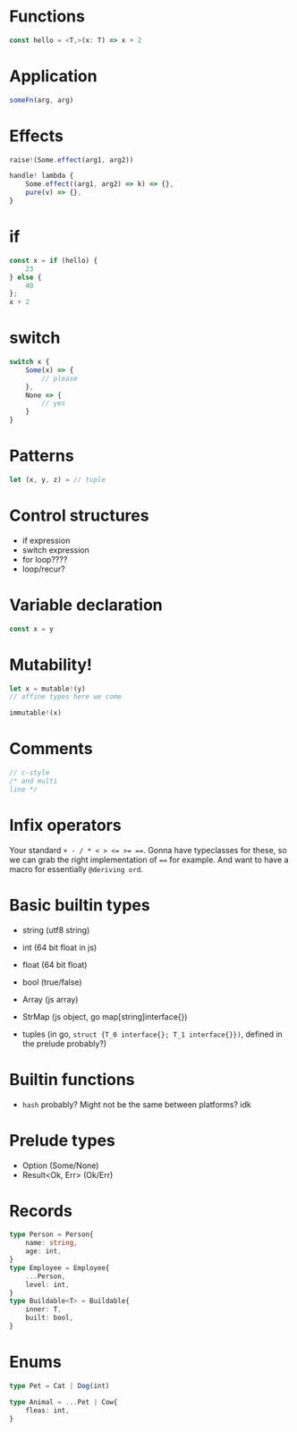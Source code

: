 
# Functions

```ts
const hello = <T,>(x: T) => x + 2
```

# Application

```ts
someFn(arg, arg)
```

# Effects

```ts
raise!(Some.effect(arg1, arg2))

handle! lambda {
    Some.effect((arg1, arg2) => k) => {},
    pure(v) => {},
}
```

# if

```ts
const x = if (hello) {
    23
} else {
    40
};
x + 2
```

# switch

```ts
switch x {
    Some(x) => {
        // please
    },
    None => {
        // yes
    }
}
```

# Patterns

```ts
let (x, y, z) = // tuple
```

# Control structures

- if expression
- switch expression
- for loop????
- loop/recur?

# Variable declaration

```ts
const x = y
```

# Mutability!

```ts
let x = mutable!(y)
// affine types here we come

immutable!(x)
```

# Comments

```ts
// c-style
/* and multi
line */
```

# Infix operators

Your standard `+ - / * < > <= >= ==`.
Gonna have typeclasses for these, so we can grab the right implementation of `==` for example.
And want to have a macro for essentially `@deriving ord`.

# Basic builtin types

- string (utf8 string)
- int (64 bit float in js)
- float (64 bit float)
- bool (true/false)
- Array<T> (js array)
- StrMap<T> (js object, go map[string]interface{})

- tuples (in go, `struct {T_0 interface{}; T_1 interface{}})`, defined in the prelude probably?)

# Builtin functions

- `hash` probably? Might not be the same between platforms? idk

# Prelude types

- Option<T> (Some/None)
- Result<Ok, Err> (Ok/Err)

# Records

```ts
type Person = Person{
    name: string,
    age: int,
}
type Employee = Employee{
    ...Person,
    level: int,
}
type Buildable<T> = Buildable{
    inner: T,
    built: bool,
}
```

# Enums

```ts
type Pet = Cat | Dog(int)

type Animal = ...Pet | Cow{
    fleas: int,
}
```
